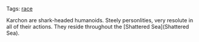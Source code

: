 Tags: [race](Races)

Karchon are shark-headed humanoids. Steely personlities, very resolute in all of their actions. They reside throughout the [Shattered Sea](Shattered Sea).